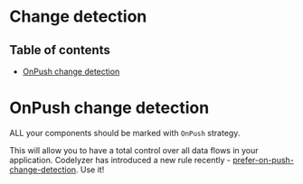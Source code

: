 # Change detection

## Table of contents

* [OnPush change detection](#onpush-change-detection)

# OnPush change detection

ALL your components should be marked with `OnPush` strategy.

This will allow you to have a total control over all data flows in your application. Codelyzer has introduced a new rule recently - [prefer-on-push-change-detection](http://codelyzer.com/rules/prefer-on-push-component-change-detection/). Use it!
